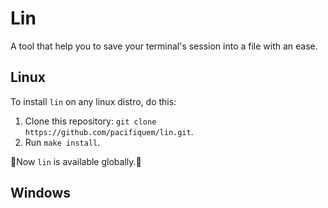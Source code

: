 # Lin

A tool that help you to save your terminal's session into a file with an ease.

## Linux

To install ``lin`` on any linux distro, do this:

1. Clone this repository: ```git clone https://github.com/pacifiquem/lin.git```.
2. Run ``make install``.

🎉Now ```lin``` is available globally.🎉

## Windows

